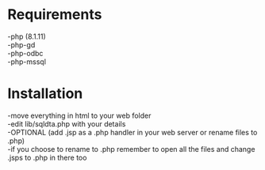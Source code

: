 # Requirements
-php (8.1.11) <br>
-php-gd<br>
-php-odbc<br>
-php-mssql<br>
# Installation
-move everything in html to your web folder<br>
-edit lib/sqldta.php with your details<br>
-OPTIONAL (add .jsp as a .php handler in your web server or rename files to .php)<br>
-if you choose to rename to .php remember to open all the files and change .jsps to .php in there too<br>
